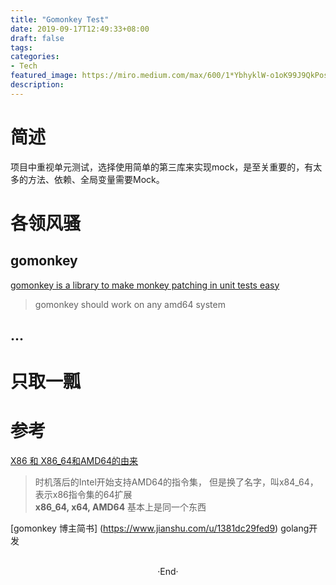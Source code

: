 ```yaml
---
title: "Gomonkey Test"
date: 2019-09-17T12:49:33+08:00
draft: false
tags: 
categories: 
- Tech
featured_image: https://miro.medium.com/max/600/1*YbhyklW-o1oK99J9QkPosQ.jpeg
description: 
---
```

# 简述
项目中重视单元测试，选择使用简单的第三库来实现mock，是至关重要的，有太多的方法、依赖、全局变量需要Mock。   

# 各领风骚
## gomonkey 
[gomonkey is a library to make monkey patching in unit tests easy ]( https://github.com/agiledragon/gomonkey)   

> gomonkey should work on any amd64 system 

## ... 

# 只取一瓢 


# 参考  
[X86 和 X86_64和AMD64的由来]( https://blog.csdn.net/wf19930209/article/details/79536506)   

> 时机落后的Intel开始支持AMD64的指令集， 但是换了名字，叫x84_64， 表示x86指令集的64扩展   
> **x86_64, x64, AMD64** 基本上是同一个东西

[gomonkey 博主简书] (https://www.jianshu.com/u/1381dc29fed9)   golang开发   
<br>

<center>  ·End·  </center>
